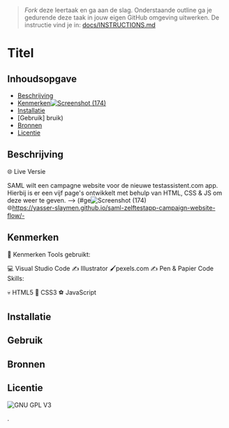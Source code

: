 > _Fork_ deze leertaak en ga aan de slag. Onderstaande outline ga je gedurende deze taak in jouw eigen GitHub omgeving uitwerken. De instructie vind je in: [docs/INSTRUCTIONS.md](docs/INSTRUCTIONS.md)

# Titel
<!-- Saml-zelftestapp-campaignwebsite-->

## Inhoudsopgave

  * [Beschrijving](#beschrijving)
  * [Kenmerken![Screenshot (174)](https://user-images.githubusercontent.com/90189815/147144431-997f2c65-c600-4c90-88cd-9046daae9008.png)
](#kenmerken)
  * [Installatie](#installatie)
  * [Gebruik]
bruik)
  * [Bronnen](#bronnen)
  * [Licentie](#licentie)

## Beschrijving
🌐 Live Versie

SAML wilt een campagne website voor de nieuwe testassistent.com app. Hierbij is er een vijf page's ontwikkelt met behulp van HTML, CSS & JS om deze weer te geven. -->
 (#ge![Screenshot (174)](https://user-images.githubusercontent.com/90189815/147141874-4647ac13-c97f-4f1f-a649-7f4cf13a7d1b.png)  
🌐https://yasser-slaymen.github.io/saml-zelftestapp-campaign-website-flow/-

## Kenmerken
🐸 Kenmerken
Tools gebruikt:

💻 Visual Studio Code
✍️ Illustrator
🖌pexels.com
✍️ Pen & Papier
Code Skills:

💀 HTML5
🧍 CSS3
⚽ JavaScript

## Installatie

## Gebruik

## Bronnen

## Licentie

![GNU GPL V3](https://www.gnu.org/graphics/gplv3-127x51.png)

.
